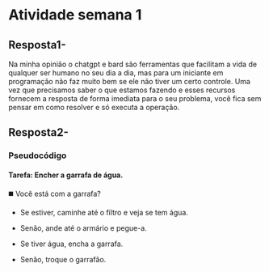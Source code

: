 # Atividade semana 1
## Resposta1-
Na minha opinião o chatgpt e bard são ferramentas que facilitam a vida de qualquer ser humano no seu dia a dia, mas para um iniciante em programação não faz muito bem se ele não tiver um certo controle. Uma vez que precisamos saber o que estamos fazendo e esses recursos fornecem a resposta de forma imediata para o seu problema, você fica sem pensar em como resolver e só executa a operação.
## Resposta2- 
### Pseudocódigo
#### Tarefa: Encher a garrafa de água.

◼️ Você está com a garrafa?

- Se estiver, caminhe até o filtro e veja se tem água.

* Senão, ande até o armário e pegue-a.

- Se tiver água, encha a garrafa.

* Senão, troque o garrafão.
